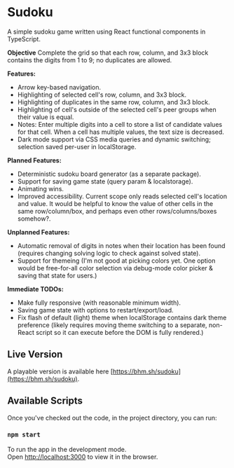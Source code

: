# Sudoku

A simple sudoku game written using React functional components in TypeScript.

**Objective**
Complete the grid so that each row, column, and 3x3 block contains the digits from 1 to 9; no duplicates are allowed.

**Features:**
- Arrow key-based navigation.
- Highlighting of selected cell's row, column, and 3x3 block.
- Highlighting of duplicates in the same row, column, and 3x3 block.
- Highlighting of cell's outside of the selected cell's peer groups when their value is equal.
- Notes: Enter multiple digits into a cell to store a list of candidate values for that cell. When a cell has multiple values, the text size is decreased.
- Dark mode support via CSS media queries and dynamic switching; selection saved per-user in localStorage.

**Planned Features:**
- Deterministic sudoku board generator (as a separate package).
- Support for saving game state (query param & localstorage).
- Animating wins.
- Improved accessibility. Current scope only reads selected cell's location and value. It would be helpful to know the value of other cells in the same row/column/box, and perhaps even other rows/columns/boxes somehow?.

**Unplanned Features:**
- Automatic removal of digits in notes when their location has been found (requires changing solving logic to check against solved state).
- Support for themeing (I'm not good at picking colors yet. One option would be free-for-all color selection via debug-mode color picker & saving that state for users.)

**Immediate TODOs:**
- Make fully responsive (with reasonable minimum width).
- Saving game state with options to restart/export/load.
- Fix flash of default (light) theme when localStorage contains dark theme preference (likely requires moving theme switching to a separate, non-React script so it can execute before the DOM is fully rendered.)

## Live Version
A playable version is available here [https://bhm.sh/sudoku](https://bhm.sh/sudoku).

## Available Scripts

Once you've checked out the code, in the project directory, you can run:

### `npm start`

To run the app in the development mode.\
Open [http://localhost:3000](http://localhost:3000) to view it in the browser.